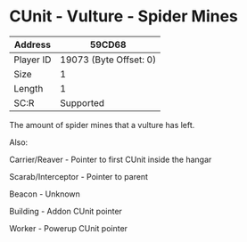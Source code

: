 
#  CUnit - Vulture - Spider Mines
Address   | 59CD68
----------|-------------
Player ID | 19073 (Byte Offset: 0)
Size 	  | 1
Length 	  | 1
SC:R      | Supported

The amount of spider mines that a vulture has left.

Also:
Carrier/Reaver - Pointer to first CUnit inside the hangar
Scarab/Interceptor - Pointer to parent
Beacon - Unknown
Building - Addon CUnit pointer
Worker - Powerup CUnit pointer
